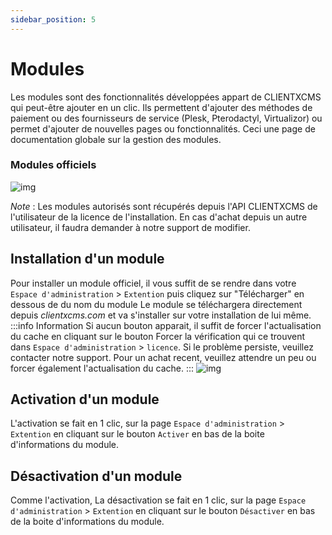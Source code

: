 ```yaml
---
sidebar_position: 5
---
```


# Modules

Les modules sont des fonctionnalités développées appart de CLIENTXCMS qui peut-être ajouter en un clic. Ils permettent d'ajouter des méthodes de paiement ou des fournisseurs de service (Plesk, Pterodactyl, Virtualizor) ou permet d'ajouter de nouvelles pages ou fonctionnalités.
Ceci une page de documentation globale sur la gestion des modules.

### Modules officiels
![img](/img/next_gen/Modules/image_1.png)

*Note* : Les modules autorisés sont récupérés depuis l'API CLIENTXCMS de l'utilisateur de la licence de l'installation. En cas d'achat depuis un autre utilisateur, il faudra demander à notre support de modifier.

## Installation d'un module
Pour installer un module officiel, il vous suffit de se rendre dans votre `Espace d'administration` > `Extention` puis cliquez sur "Télécharger" en dessous de du nom du module
Le module se téléchargera directement depuis *clientxcms.com* et va s'installer sur votre installation de lui même.
:::info Information
Si aucun bouton apparait, il suffit de forcer l'actualisation du cache en cliquant sur le bouton Forcer la vérification qui ce trouvent dans `Espace d'administration` > `licence`.
Si le problème persiste, veuillez contacter notre support.
Pour un achat recent, veuillez attendre un peu ou forcer également l'actualisation du cache.
:::
![img](/img/next_gen/Modules/image_2.png)
## Activation d'un module

L'activation se fait en 1 clic, sur la page `Espace d'administration` > `Extention` en cliquant sur le bouton `Activer` en bas de la boite d'informations du module.

## Désactivation d'un module
Comme l'activation, La désactivation se fait en 1 clic, sur la page `Espace d'administration` > `Extention` en cliquant sur le bouton `Désactiver` en bas de la boite d'informations du module.
